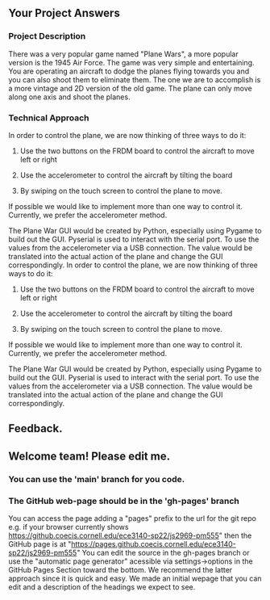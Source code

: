 ## Your Project Answers

### Project Description

There was a very popular game named "Plane Wars", a more popular version is the 1945 Air Force. The game was very simple and entertaining. You are operating an aircraft to dodge the planes flying towards you and you can also shoot them to eliminate them. The one we are to accomplish is a more vintage and 2D version of the old game. The plane can only move along one axis and shoot the planes.
### Technical Approach

In order to control the plane, we are now thinking of three ways to do it:

1. Use the two buttons on the FRDM board to control the aircraft to move left or right

2. Use the accelerometer to control the aircraft by tilting the board

3. By swiping on the touch screen to control the plane to move.

If possible we would like to implement more than one way to control it. Currently, we prefer the accelerometer method.

The Plane War GUI would be created by Python, especially using Pygame to build out the GUI. Pyserial is used to interact with the serial port. To use the values from the accelerometer via a USB connection. The value would be translated into the actual action of the plane and change the GUI correspondingly.
In order to control the plane, we are now thinking of three ways to do it:

1. Use the two buttons on the FRDM board to control the aircraft to move left or right

2. Use the accelerometer to control the aircraft by tilting the board

3. By swiping on the touch screen to control the plane to move.

If possible we would like to implement more than one way to control it. Currently, we prefer the accelerometer method.

The Plane War GUI would be created by Python, especially using Pygame to build out the GUI. Pyserial is used to interact with the serial port. To use the values from the accelerometer via a USB connection. The value would be translated into the actual action of the plane and change the GUI correspondingly.

## Feedback.

## Welcome team! Please edit me.
### You can use the 'main' branch for you code.
### The GitHub web-page should be in the 'gh-pages' branch
You can access the page adding a "pages" prefix to the url for the git repo e.g. if your browser currently shows https://github.coecis.cornell.edu/ece3140-sp22/js2969-pm555" then the GitHub page is at "https://pages.github.coecis.cornell.edu/ece3140-sp22/js2969-pm555" You can edit the source in the gh-pages branch or use the "automatic page generator" acessible via settings->options in the GitHub Pages Section toward the bottom. We recommend the latter approach since it is quick and easy. We made an initial wepage that you can edit and a description of the headings we expect to see.